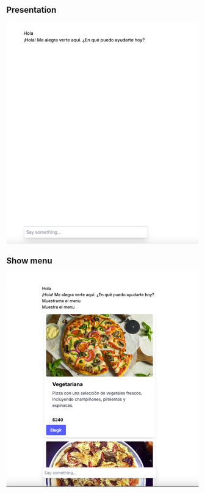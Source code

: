 ## Presentation

![alt text](https://github.com/alejandroaguilarhiguera/pizzia/blob/main/assets/hello.png)

## Show menu
![alt text](https://github.com/alejandroaguilarhiguera/pizzia/blob/main/assets/menu.png)